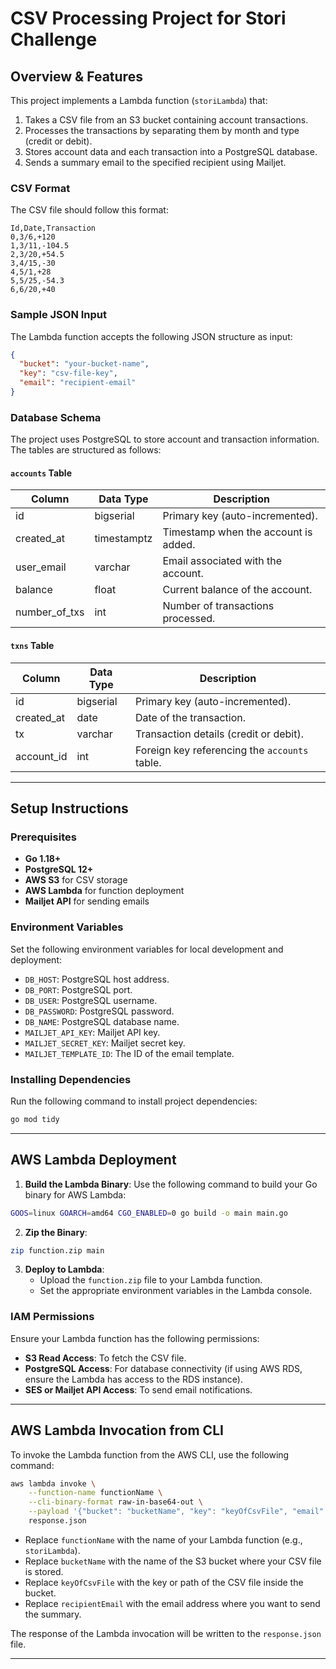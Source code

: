 # CSV Processing Project for Stori Challenge

## Overview & Features

This project implements a Lambda function (`storiLambda`) that:

1. Takes a CSV file from an S3 bucket containing account transactions.
2. Processes the transactions by separating them by month and type (credit or debit).
3. Stores account data and each transaction into a PostgreSQL database.
4. Sends a summary email to the specified recipient using Mailjet.

### CSV Format

The CSV file should follow this format:

```
Id,Date,Transaction
0,3/6,+120
1,3/11,-104.5
2,3/20,+54.5
3,4/15,-30
4,5/1,+28
5,5/25,-54.3
6,6/20,+40
```

### Sample JSON Input

The Lambda function accepts the following JSON structure as input:

```json
{
  "bucket": "your-bucket-name",
  "key": "csv-file-key",
  "email": "recipient-email"
}
```

### Database Schema

The project uses PostgreSQL to store account and transaction information. The tables are structured as follows:

#### `accounts` Table

| Column        | Data Type   | Description                         |
| ------------- | ----------- | ----------------------------------- |
| id            | bigserial   | Primary key (auto-incremented).     |
| created_at    | timestamptz | Timestamp when the account is added.|
| user_email    | varchar     | Email associated with the account.  |
| balance       | float       | Current balance of the account.     |
| number_of_txs | int         | Number of transactions processed.   |

#### `txns` Table

| Column      | Data Type | Description                           |
| ----------- | --------- | ------------------------------------- |
| id          | bigserial | Primary key (auto-incremented).       |
| created_at  | date      | Date of the transaction.              |
| tx          | varchar   | Transaction details (credit or debit).|
| account_id  | int       | Foreign key referencing the `accounts` table. |

---

## Setup Instructions

### Prerequisites

- **Go 1.18+**
- **PostgreSQL 12+**
- **AWS S3** for CSV storage
- **AWS Lambda** for function deployment
- **Mailjet API** for sending emails

### Environment Variables

Set the following environment variables for local development and deployment:

- `DB_HOST`: PostgreSQL host address.
- `DB_PORT`: PostgreSQL port.
- `DB_USER`: PostgreSQL username.
- `DB_PASSWORD`: PostgreSQL password.
- `DB_NAME`: PostgreSQL database name.
- `MAILJET_API_KEY`: Mailjet API key.
- `MAILJET_SECRET_KEY`: Mailjet secret key.
- `MAILJET_TEMPLATE_ID`: The ID of the email template.

### Installing Dependencies

Run the following command to install project dependencies:

```bash
go mod tidy
```

---

## AWS Lambda Deployment

1. **Build the Lambda Binary**: Use the following command to build your Go binary for AWS Lambda:

```bash
GOOS=linux GOARCH=amd64 CGO_ENABLED=0 go build -o main main.go
```

2. **Zip the Binary**:

```bash
zip function.zip main
```

3. **Deploy to Lambda**:
   - Upload the `function.zip` file to your Lambda function.
   - Set the appropriate environment variables in the Lambda console.

### IAM Permissions

Ensure your Lambda function has the following permissions:

- **S3 Read Access**: To fetch the CSV file.
- **PostgreSQL Access**: For database connectivity (if using AWS RDS, ensure the Lambda has access to the RDS instance).
- **SES or Mailjet API Access**: To send email notifications.

---

## AWS Lambda Invocation from CLI

To invoke the Lambda function from the AWS CLI, use the following command:

```bash
aws lambda invoke \
    --function-name functionName \
    --cli-binary-format raw-in-base64-out \
    --payload '{"bucket": "bucketName", "key": "keyOfCsvFile", "email": "recipientEmail"}' \
    response.json
```

- Replace `functionName` with the name of your Lambda function (e.g., `storiLambda`).
- Replace `bucketName` with the name of the S3 bucket where your CSV file is stored.
- Replace `keyOfCsvFile` with the key or path of the CSV file inside the bucket.
- Replace `recipientEmail` with the email address where you want to send the summary.

The response of the Lambda invocation will be written to the `response.json` file.

---
